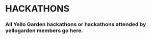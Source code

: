 # HACKATHONS

### All Yello Garden hackathons or hackathons attended by yellogarden members go here.
